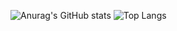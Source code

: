 ![Anurag's GitHub stats](https://github-readme-stats.vercel.app/api?username=gilanhaq&hide=stars,issues,&theme=shadow_blue&border_color=ffffff00&title_color=2f80ed&show_icons=true)
![Top Langs](https://github-readme-stats.vercel.app/api/top-langs/?username=gilanhaq&layout=compact&theme=shadow_blue&langs_count=4&border_color=ffffff00&title_color=2f80ed)
